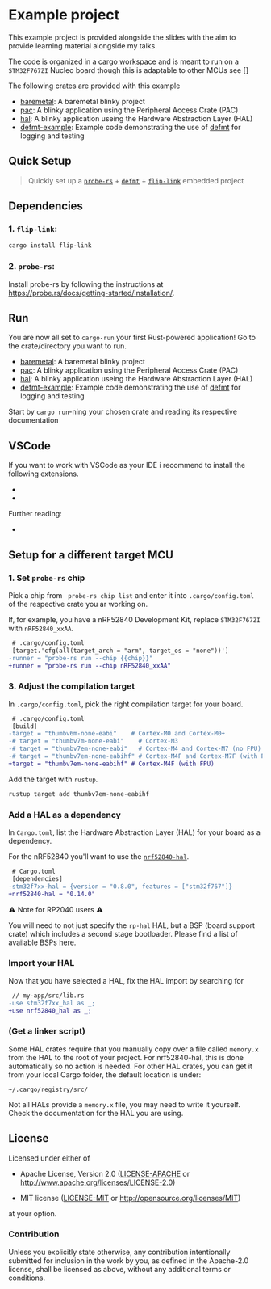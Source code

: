 
# Example project

This example project is provided alongside the slides with the aim to provide learning material alongside my talks.

The code is organized in a [cargo workspace](https://doc.rust-lang.org/book/ch14-03-cargo-workspaces.html) and is meant to run on a `STM32F767ZI` Nucleo board though this is adaptable to other MCUs see []

The following crates are provided with this example

- [baremetal](./baremetal/): A baremetal blinky project
- [pac](./pac/): A blinky application using the Peripheral Access Crate (PAC)
- [hal](./hal/): A blinky application useing the Hardware Abstraction Layer (HAL)
- [defmt-example](./defmt-example/): Example code demonstrating the use of [defmt](https://defmt.ferrous-systems.com/) for logging and testing


## Quick Setup

> Quickly set up a [`probe-rs`] + [`defmt`] + [`flip-link`] embedded project

[`probe-rs`]: https://crates.io/crates/probe-rs
[`defmt`]: https://github.com/knurling-rs/defmt
[`flip-link`]: https://github.com/knurling-rs/flip-link

## Dependencies

### 1. `flip-link`:

```bash
cargo install flip-link
```

### 2. `probe-rs`:

Install probe-rs by following the instructions at <https://probe.rs/docs/getting-started/installation/>.

## Run

You are now all set to `cargo-run` your first Rust-powered application!
Go to the crate/directory you want to run.

- [baremetal](./baremetal/): A baremetal blinky project
- [pac](./pac/): A blinky application using the Peripheral Access Crate (PAC)
- [hal](./hal/): A blinky application useing the Hardware Abstraction Layer (HAL)
- [defmt-example](./defmt-example/): Example code demonstrating the use of [defmt](https://defmt.ferrous-systems.com/) for logging and testing

Start by `cargo run`-ning your chosen crate and reading its respective documentation

## VSCode

If you want to work with VSCode as your IDE i recommend to install the following extensions.

- [rust-analyzer]: https://rust-analyzer.github.io/
- [probe-rs]: https://github.com/probe-rs/vscode

Further reading:

- [RA docs]: https://rust-analyzer.github.io/manual.html#configuration
## Setup for a different target MCU

### 1. Set `probe-rs` chip

Pick a chip from ` probe-rs chip list` and enter it into `.cargo/config.toml` of the respective crate you ar working on.

If, for example, you have a nRF52840 Development Kit, replace `STM32F767ZI` with `nRF52840_xxAA`.

```diff
 # .cargo/config.toml
 [target.'cfg(all(target_arch = "arm", target_os = "none"))']
-runner = "probe-rs run --chip {{chip}}"
+runner = "probe-rs run --chip nRF52840_xxAA"
```

### 3. Adjust the compilation target

In `.cargo/config.toml`, pick the right compilation target for your board.

```diff
 # .cargo/config.toml
 [build]
-target = "thumbv6m-none-eabi"    # Cortex-M0 and Cortex-M0+
-# target = "thumbv7m-none-eabi"    # Cortex-M3
-# target = "thumbv7em-none-eabi"   # Cortex-M4 and Cortex-M7 (no FPU)
-# target = "thumbv7em-none-eabihf" # Cortex-M4F and Cortex-M7F (with FPU)
+target = "thumbv7em-none-eabihf" # Cortex-M4F (with FPU)
```

Add the target with `rustup`.

```bash
rustup target add thumbv7em-none-eabihf
```

### Add a HAL as a dependency

In `Cargo.toml`, list the Hardware Abstraction Layer (HAL) for your board as a dependency.

For the nRF52840 you'll want to use the [`nrf52840-hal`].

[`nrf52840-hal`]: https://crates.io/crates/nrf52840-hal

```diff
 # Cargo.toml
 [dependencies]
-stm32f7xx-hal = {version = "0.8.0", features = ["stm32f767"]}
+nrf52840-hal = "0.14.0"
```

⚠️ Note for RP2040 users ⚠️

You will need to not just specify the `rp-hal` HAL, but a BSP (board support crate) which includes a second stage bootloader. Please find a list of available BSPs [here](https://github.com/rp-rs/rp-hal-boards#packages).

### Import your HAL

Now that you have selected a HAL, fix the HAL import by searching for 

```diff
 // my-app/src/lib.rs
-use stm32f7xx_hal as _;
+use nrf52840_hal as _;
```

### (Get a linker script)

Some HAL crates require that you manually copy over a file called `memory.x` from the HAL to the root of your project. For nrf52840-hal, this is done automatically so no action is needed. For other HAL crates, you can get it from your local Cargo folder, the default location is under:

```text
~/.cargo/registry/src/
```

Not all HALs provide a `memory.x` file, you may need to write it yourself. Check the documentation for the HAL you are using.


## License

Licensed under either of

- Apache License, Version 2.0 ([LICENSE-APACHE](LICENSE-APACHE) or
  http://www.apache.org/licenses/LICENSE-2.0)

- MIT license ([LICENSE-MIT](LICENSE-MIT) or http://opensource.org/licenses/MIT)

at your option.

### Contribution

Unless you explicitly state otherwise, any contribution intentionally submitted
for inclusion in the work by you, as defined in the Apache-2.0 license, shall be
licensed as above, without any additional terms or conditions.